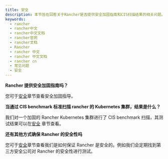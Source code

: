 ```yaml
---
title: 安全
description: 本节旨在回答关于Rancher是否提供安全加固指南和CIS扫描结果的相关问题。
keywords:
  - rancher
  - rancher中文
  - rancher中文文档
  - rancher官网
  - rancher文档
  - Rancher
  - rancher 中文
  - rancher 中文文档
  - rancher cn
  - 常见问题
  - 安全
---
```


**Rancher 提供安全加固指南吗？**

您可于[安全](/docs/rancher2.5/security/_index)章节查看安全加固指导。

**当通过 CIS benchmark 标准扫描 rancher 的 Kubernetes 集群，结果是什么？**

我们对一个加固的 Rancher Kubernetes 集群进行了 CIS benchmark 扫描，其测试结果可以在[安全](/docs/rancher2.5/security/_index) 章节查看。

**还有其他方式确保 Rancher 的安全性吗**

您可于[安全](/docs/rancher2.5/security/_index)章节查看我们是如何保证 Rancher 是安全的。例如我们会定期找到第三方安全公司对 Rancher 的安全性进行测试。
